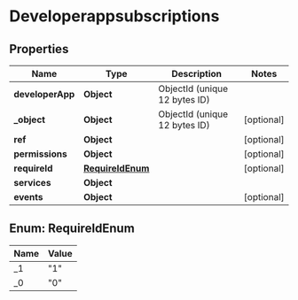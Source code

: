 

# Developerappsubscriptions


## Properties

| Name | Type | Description | Notes |
|------------ | ------------- | ------------- | -------------|
|**developerApp** | **Object** | ObjectId (unique 12 bytes ID) |  |
|**_object** | **Object** | ObjectId (unique 12 bytes ID) |  [optional] |
|**ref** | **Object** |  |  [optional] |
|**permissions** | **Object** |  |  [optional] |
|**requireId** | [**RequireIdEnum**](#RequireIdEnum) |  |  [optional] |
|**services** | **Object** |  |  |
|**events** | **Object** |  |  [optional] |



## Enum: RequireIdEnum

| Name | Value |
|---- | -----|
| _1 | &quot;1&quot; |
| _0 | &quot;0&quot; |



